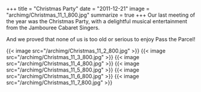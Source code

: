 +++
title = "Christmas Party"
date = "2011-12-21"
image = "archimg/Christmas_11_1_800.jpg"
summarize = true
+++
Our last meeting of the year was the Christmas Party, with a delightful musical entertainment from the Jambouree Cabaret Singers.

And we proved that none of us is too old or serious to enjoy Pass the Parcel!

<!--more-->
{{< image src="/archimg/Christmas_11_2_800.jpg" >}}
{{< image src="/archimg/Christmas_11_3_800.jpg" >}}
{{< image src="/archimg/Christmas_11_4_800.jpg" >}}
{{< image src="/archimg/Christmas_11_5_800.jpg" >}}
{{< image src="/archimg/Christmas_11_6_800.jpg" >}}
{{< image src="/archimg/Christmas_11_7_800.jpg" >}}
